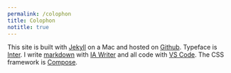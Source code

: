 ```yaml
---
permalink: /colophon
title: Colophon
notitle: true
---
```

This site is built with [Jekyll](https://jekyllrb.com) on a Mac and hosted on [Github](https://github.com). Typeface is [Inter](https://rsms.me/inter/). I write [markdown](https://www.markdownguide.org) with [IA Writer](https://ia.net/writer) and all code with [VS Code](https://code.visualstudio.com). The CSS framework is [Compose](https://ulf.codes/compose).
